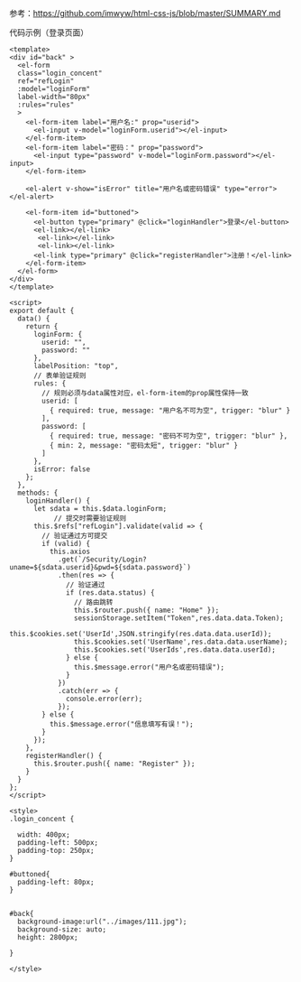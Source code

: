 参考：https://github.com/imwyw/html-css-js/blob/master/SUMMARY.md

代码示例（登录页面）

    <template>
    <div id="back" >
      <el-form 
      class="login_concent" 
      ref="refLogin" 
      :model="loginForm"  
      label-width="80px"
      :rules="rules"
      >
        <el-form-item label="用户名:" prop="userid">
          <el-input v-model="loginForm.userid"></el-input>
        </el-form-item>
        <el-form-item label="密码：" prop="password">
          <el-input type="password" v-model="loginForm.password"></el-input>
        </el-form-item>

        <el-alert v-show="isError" title="用户名或密码错误" type="error"></el-alert>

        <el-form-item id="buttoned">
          <el-button type="primary" @click="loginHandler">登录</el-button>
          <el-link></el-link>
           <el-link></el-link>
           <el-link></el-link>
          <el-link type="primary" @click="registerHandler">注册！</el-link>
        </el-form-item>
      </el-form>
    </div>
    </template>

    <script>
    export default {
      data() {
        return {
          loginForm: {
            userid: "",
            password: ""
          },
          labelPosition: "top",
          // 表单验证规则
          rules: {
            // 规则必须与data属性对应，el-form-item的prop属性保持一致
            userid: [
              { required: true, message: "用户名不可为空", trigger: "blur" }
            ],
            password: [
              { required: true, message: "密码不可为空", trigger: "blur" },
              { min: 2, message: "密码太短", trigger: "blur" }
            ]
          },
          isError: false
        };
      },
      methods: {
        loginHandler() {
          let sdata = this.$data.loginForm;
               // 提交时需要验证规则
          this.$refs["refLogin"].validate(valid => {
            // 验证通过方可提交
            if (valid) {
              this.axios
                .get(`/Security/Login?uname=${sdata.userid}&pwd=${sdata.password}`)
                .then(res => {
                  // 验证通过
                  if (res.data.status) {
                    // 路由跳转
                    this.$router.push({ name: "Home" });
                    sessionStorage.setItem("Token",res.data.data.Token);
                    this.$cookies.set('UserId',JSON.stringify(res.data.data.userId));
                    this.$cookies.set('UserName',res.data.data.userName);   
                    this.$cookies.set('UserIds',res.data.data.userId);             
                  } else {
                    this.$message.error("用户名或密码错误");
                  }
                })
                .catch(err => {
                  console.error(err);
                });
            } else {
              this.$message.error("信息填写有误！");
            }
          });
        },
        registerHandler() {
          this.$router.push({ name: "Register" });
        }
      }
    };
    </script>

    <style>
    .login_concent {

      width: 400px;
      padding-left: 500px;
      padding-top: 250px;
    }

    #buttoned{
      padding-left: 80px;
    }


    #back{
      background-image:url("../images/111.jpg");
      background-size: auto;
      height: 2800px;

    }

    </style>
